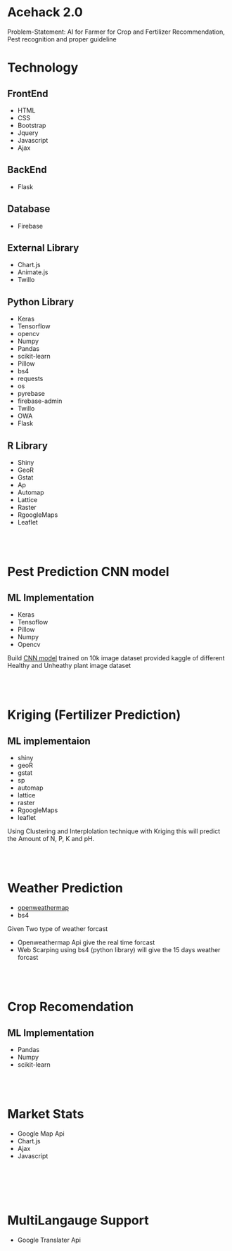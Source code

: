 # Acehack 2.0
Problem-Statement: AI for Farmer for Crop and Fertilizer Recommendation, Pest recognition and proper guideline
<br/>
# Technology

## FrontEnd
- HTML
- CSS
- Bootstrap
- Jquery
- Javascript
- Ajax

## BackEnd
- Flask


## Database
- Firebase

## External Library
- Chart.js
- Animate.js
- Twillo

## Python Library
- Keras
- Tensorflow
- opencv
- Numpy
- Pandas
- scikit-learn
- Pillow
- bs4
- requests
- os
- pyrebase
- firebase-admin
- Twillo
- OWA
- Flask

## R Library

- Shiny
- GeoR
- Gstat
- Ap
- Automap
- Lattice
- Raster
- RgoogleMaps
- Leaflet


<br/>
<br/>


# Pest Prediction CNN model
## ML Implementation
- Keras
- Tensoflow
- Pillow
- Numpy
- Opencv

Build [CNN model](https://drive.google.com/open?id=1cdFS_mKq3QPRZQEPX_hh0k8oV2JtISSz) trained on 10k image dataset provided kaggle of different Healthy and Unheathy plant image dataset



<br/>
<br/>


# Kriging (Fertilizer Prediction)
## ML implementaion
- shiny
- geoR
- gstat
- sp
- automap
- lattice
- raster
- RgoogleMaps
- leaflet

Using Clustering and Interplolation technique with Kriging this will predict the Amount of N, P, K and pH. 



<br/>
<br/>

# Weather Prediction
- [openweathermap](https://openweathermap.org/)
- bs4

Given Two type of weather forcast 
- Openweathermap Api give the real time forcast
- Web Scarping using bs4 (python library) will give the 15 days weather forcast

<br/>
<br/>


# Crop Recomendation
## ML Implementation
- Pandas
- Numpy
- scikit-learn


<br/>
<br/>


# Market Stats
- Google Map Api
- Chart.js
- Ajax
- Javascript


<br/>
<br/>



<br/>
<br/>


# MultiLangauge Support
- Google Translater Api
